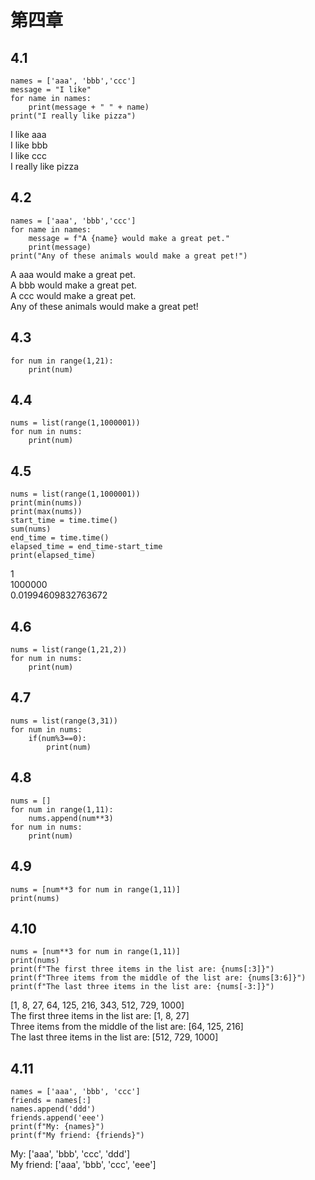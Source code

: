 #  第四章  
##  4.1  
```
names = ['aaa', 'bbb','ccc']
message = "I like"
for name in names:
    print(message + " " + name)
print("I really like pizza")
```
I like aaa    
I like bbb  
I like ccc  
I really like pizza  
##  4.2  
```
names = ['aaa', 'bbb','ccc']
for name in names:
    message = f"A {name} would make a great pet."
    print(message)
print("Any of these animals would make a great pet!")
```
A aaa would make a great pet.  
A bbb would make a great pet.  
A ccc would make a great pet.  
Any of these animals would make a great pet!  
##  4.3  
```
for num in range(1,21):
    print(num)
```
##  4.4  
```
nums = list(range(1,1000001))
for num in nums:
    print(num)
```
##  4.5  
```
nums = list(range(1,1000001))
print(min(nums))
print(max(nums))
start_time = time.time()
sum(nums)
end_time = time.time()
elapsed_time = end_time-start_time
print(elapsed_time)
```
1  
1000000  
0.01994609832763672 
##  4.6  
```
nums = list(range(1,21,2))
for num in nums:
    print(num)
```
##  4.7  
```
nums = list(range(3,31))
for num in nums:
    if(num%3==0):
        print(num)
```
##  4.8  
```
nums = []
for num in range(1,11):
    nums.append(num**3)
for num in nums:
    print(num)
```
##  4.9  
```
nums = [num**3 for num in range(1,11)]
print(nums)
```
##  4.10  
```
nums = [num**3 for num in range(1,11)]
print(nums)
print(f"The first three items in the list are: {nums[:3]}")
print(f"Three items from the middle of the list are: {nums[3:6]}")
print(f"The last three items in the list are: {nums[-3:]}")
```
[1, 8, 27, 64, 125, 216, 343, 512, 729, 1000]    
The first three items in the list are: [1, 8, 27]    
Three items from the middle of the list are: [64, 125, 216]    
The last three items in the list are: [512, 729, 1000]    
##  4.11  
```
names = ['aaa', 'bbb', 'ccc']
friends = names[:]
names.append('ddd')
friends.append('eee')
print(f"My: {names}")
print(f"My friend: {friends}")
```
My: ['aaa', 'bbb', 'ccc', 'ddd']    
My friend: ['aaa', 'bbb', 'ccc', 'eee']    

